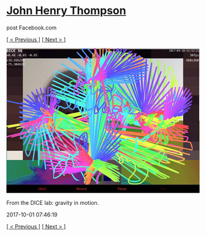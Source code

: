 # [John Henry Thompson](../README.md)
post Facebook.com

[[ < Previous ]](2017-10-02-1.md) [[ Next > ]](2017-10-01-2.md)

[![](../media/2017-10-01/Timeline-Photos-From-the-DICE-lab-gravity-in-motion.jpg)](../README.md)

From the DICE lab: gravity in motion.

2017-10-01 07:46:19

[[ < Previous ]](2017-10-02-1.md) [[ Next > ]](2017-10-01-2.md)